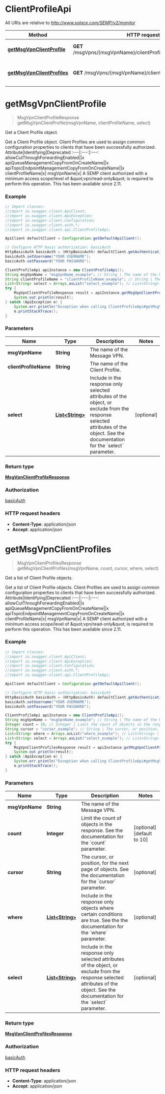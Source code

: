 # ClientProfileApi

All URIs are relative to *http://www.solace.com/SEMP/v2/monitor*

Method | HTTP request | Description
------------- | ------------- | -------------
[**getMsgVpnClientProfile**](ClientProfileApi.md#getMsgVpnClientProfile) | **GET** /msgVpns/{msgVpnName}/clientProfiles/{clientProfileName} | Get a Client Profile object.
[**getMsgVpnClientProfiles**](ClientProfileApi.md#getMsgVpnClientProfiles) | **GET** /msgVpns/{msgVpnName}/clientProfiles | Get a list of Client Profile objects.


<a name="getMsgVpnClientProfile"></a>
# **getMsgVpnClientProfile**
> MsgVpnClientProfileResponse getMsgVpnClientProfile(msgVpnName, clientProfileName, select)

Get a Client Profile object.

Get a Client Profile object.  Client Profiles are used to assign common configuration properties to clients that have been successfully authorized.   Attribute|Identifying|Deprecated :---|:---:|:---: allowCutThroughForwardingEnabled||x apiQueueManagementCopyFromOnCreateName||x apiTopicEndpointManagementCopyFromOnCreateName||x clientProfileName|x| msgVpnName|x|    A SEMP client authorized with a minimum access scope/level of \&quot;vpn/read-only\&quot; is required to perform this operation.  This has been available since 2.11.

### Example
```java
// Import classes:
//import io.swagger.client.ApiClient;
//import io.swagger.client.ApiException;
//import io.swagger.client.Configuration;
//import io.swagger.client.auth.*;
//import io.swagger.client.api.ClientProfileApi;

ApiClient defaultClient = Configuration.getDefaultApiClient();

// Configure HTTP basic authorization: basicAuth
HttpBasicAuth basicAuth = (HttpBasicAuth) defaultClient.getAuthentication("basicAuth");
basicAuth.setUsername("YOUR USERNAME");
basicAuth.setPassword("YOUR PASSWORD");

ClientProfileApi apiInstance = new ClientProfileApi();
String msgVpnName = "msgVpnName_example"; // String | The name of the Message VPN.
String clientProfileName = "clientProfileName_example"; // String | The name of the Client Profile.
List<String> select = Arrays.asList("select_example"); // List<String> | Include in the response only selected attributes of the object, or exclude from the response selected attributes of the object. See the documentation for the `select` parameter.
try {
    MsgVpnClientProfileResponse result = apiInstance.getMsgVpnClientProfile(msgVpnName, clientProfileName, select);
    System.out.println(result);
} catch (ApiException e) {
    System.err.println("Exception when calling ClientProfileApi#getMsgVpnClientProfile");
    e.printStackTrace();
}
```

### Parameters

Name | Type | Description  | Notes
------------- | ------------- | ------------- | -------------
 **msgVpnName** | **String**| The name of the Message VPN. |
 **clientProfileName** | **String**| The name of the Client Profile. |
 **select** | [**List&lt;String&gt;**](String.md)| Include in the response only selected attributes of the object, or exclude from the response selected attributes of the object. See the documentation for the &#x60;select&#x60; parameter. | [optional]

### Return type

[**MsgVpnClientProfileResponse**](MsgVpnClientProfileResponse.md)

### Authorization

[basicAuth](../README.md#basicAuth)

### HTTP request headers

 - **Content-Type**: application/json
 - **Accept**: application/json

<a name="getMsgVpnClientProfiles"></a>
# **getMsgVpnClientProfiles**
> MsgVpnClientProfilesResponse getMsgVpnClientProfiles(msgVpnName, count, cursor, where, select)

Get a list of Client Profile objects.

Get a list of Client Profile objects.  Client Profiles are used to assign common configuration properties to clients that have been successfully authorized.   Attribute|Identifying|Deprecated :---|:---:|:---: allowCutThroughForwardingEnabled||x apiQueueManagementCopyFromOnCreateName||x apiTopicEndpointManagementCopyFromOnCreateName||x clientProfileName|x| msgVpnName|x|    A SEMP client authorized with a minimum access scope/level of \&quot;vpn/read-only\&quot; is required to perform this operation.  This has been available since 2.11.

### Example
```java
// Import classes:
//import io.swagger.client.ApiClient;
//import io.swagger.client.ApiException;
//import io.swagger.client.Configuration;
//import io.swagger.client.auth.*;
//import io.swagger.client.api.ClientProfileApi;

ApiClient defaultClient = Configuration.getDefaultApiClient();

// Configure HTTP basic authorization: basicAuth
HttpBasicAuth basicAuth = (HttpBasicAuth) defaultClient.getAuthentication("basicAuth");
basicAuth.setUsername("YOUR USERNAME");
basicAuth.setPassword("YOUR PASSWORD");

ClientProfileApi apiInstance = new ClientProfileApi();
String msgVpnName = "msgVpnName_example"; // String | The name of the Message VPN.
Integer count = 10; // Integer | Limit the count of objects in the response. See the documentation for the `count` parameter.
String cursor = "cursor_example"; // String | The cursor, or position, for the next page of objects. See the documentation for the `cursor` parameter.
List<String> where = Arrays.asList("where_example"); // List<String> | Include in the response only objects where certain conditions are true. See the the documentation for the `where` parameter.
List<String> select = Arrays.asList("select_example"); // List<String> | Include in the response only selected attributes of the object, or exclude from the response selected attributes of the object. See the documentation for the `select` parameter.
try {
    MsgVpnClientProfilesResponse result = apiInstance.getMsgVpnClientProfiles(msgVpnName, count, cursor, where, select);
    System.out.println(result);
} catch (ApiException e) {
    System.err.println("Exception when calling ClientProfileApi#getMsgVpnClientProfiles");
    e.printStackTrace();
}
```

### Parameters

Name | Type | Description  | Notes
------------- | ------------- | ------------- | -------------
 **msgVpnName** | **String**| The name of the Message VPN. |
 **count** | **Integer**| Limit the count of objects in the response. See the documentation for the &#x60;count&#x60; parameter. | [optional] [default to 10]
 **cursor** | **String**| The cursor, or position, for the next page of objects. See the documentation for the &#x60;cursor&#x60; parameter. | [optional]
 **where** | [**List&lt;String&gt;**](String.md)| Include in the response only objects where certain conditions are true. See the the documentation for the &#x60;where&#x60; parameter. | [optional]
 **select** | [**List&lt;String&gt;**](String.md)| Include in the response only selected attributes of the object, or exclude from the response selected attributes of the object. See the documentation for the &#x60;select&#x60; parameter. | [optional]

### Return type

[**MsgVpnClientProfilesResponse**](MsgVpnClientProfilesResponse.md)

### Authorization

[basicAuth](../README.md#basicAuth)

### HTTP request headers

 - **Content-Type**: application/json
 - **Accept**: application/json

